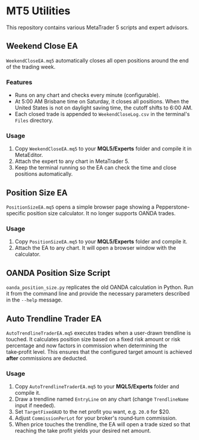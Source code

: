 # MT5 Utilities

This repository contains various MetaTrader 5 scripts and expert advisors.

## Weekend Close EA

`WeekendCloseEA.mq5` automatically closes all open positions around the end of the trading week.

### Features
- Runs on any chart and checks every minute (configurable).
- At 5:00 AM Brisbane time on Saturday, it closes all positions. When the United States is not on daylight saving time, the cutoff shifts to 6:00 AM.
- Each closed trade is appended to `WeekendCloseLog.csv` in the terminal's `Files` directory.

### Usage
1. Copy `WeekendCloseEA.mq5` to your **MQL5/Experts** folder and compile it in MetaEditor.
2. Attach the expert to any chart in MetaTrader 5.
3. Keep the terminal running so the EA can check the time and close positions automatically.


## Position Size EA

`PositionSizeEA.mq5` opens a simple browser page showing a Pepperstone-specific position size calculator. It no longer supports OANDA trades.

### Usage
1. Copy `PositionSizeEA.mq5` to your **MQL5/Experts** folder and compile it.
2. Attach the EA to any chart. It will open a browser window with the calculator.

## OANDA Position Size Script

`oanda_position_size.py` replicates the old OANDA calculation in Python. Run it from the command line and provide the necessary parameters described in the `--help` message.

## Auto Trendline Trader EA

`AutoTrendlineTraderEA.mq5` executes trades when a user-drawn trendline is touched. It calculates position size based on a fixed risk amount or risk percentage and now factors in commission when determining the take‑profit level. This ensures that the configured target amount is achieved **after** commissions are deducted.

### Usage
1. Copy `AutoTrendlineTraderEA.mq5` to your **MQL5/Experts** folder and compile it.
2. Draw a trendline named `EntryLine` on any chart (change `TrendlineName` input if needed).
3. Set `TargetFixedAUD` to the net profit you want, e.g. `20.0` for $20.
4. Adjust `CommissionPerLot` for your broker's round‑turn commission.
5. When price touches the trendline, the EA will open a trade sized so that reaching the take profit yields your desired net amount.
